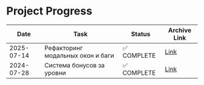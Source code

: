 # Project Progress

| Date       | Task                             | Status        | Archive Link                                          |
|------------|----------------------------------|---------------|-------------------------------------------------------|
| 2025-07-14 | Рефакторинг модальных окон и баги | ✅ COMPLETE   | [Link](docs/archive/archive-2025-07-14_02-16-14.md)      |
| 2024-07-28 | Система бонусов за уровни        | ✅ COMPLETE   | [Link](docs/archive/2024-07-28_bonus-system.md)         | 